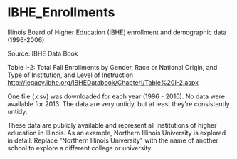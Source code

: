 # IBHE_Enrollments
Illinois Board of Higher Education (IBHE) enrollment and demographic data (1996-2006)

Source: IBHE Data Book

Table I-2: Total Fall Enrollments by Gender, Race or National Origin, and Type of Institution, and Level of Instruction
http://legacy.ibhe.org/IBHEDatabook/ChapterI/Table%20I-2.aspx

One file (.csv) was downloaded for each year (1996 - 2016). No data were available for 2013. The data are very untidy, but at least they're consistently untidy.

These data are publicly available and represent all institutions of higher education in Illinois. As an example, Northern Illinois University is explored in detail. Replace "Northern Illinois University" with the name of another school to explore a different college or university.
